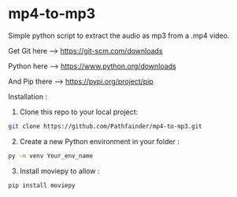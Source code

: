 # mp4-to-mp3
Simple python script to extract the audio as mp3 from a .mp4 video.

Get Git here --> https://git-scm.com/downloads

Python here --> https://www.python.org/downloads

And Pip there --> https://pypi.org/project/pip


Installation :

1. Clone this repo to your local project:
```bash
git clone https://github.com/Pathfainder/mp4-to-mp3.git
```

2. Create a new Python environment in your folder :
```bash
py -m venv Your_env_name
```

3. Install moviepy to allow :
```bash
pip install moviepy
```
